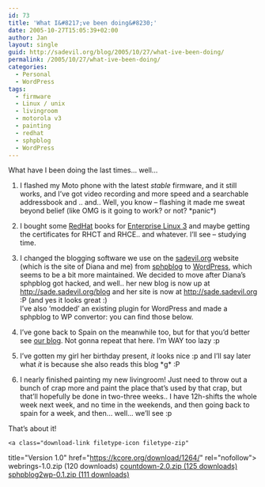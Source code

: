 ```yaml
---
id: 73
title: 'What I&#8217;ve been doing&#8230;'
date: 2005-10-27T15:05:39+02:00
author: Jan
layout: single
guid: http://sadevil.org/blog/2005/10/27/what-ive-been-doing/
permalink: /2005/10/27/what-ive-been-doing/
categories:
  - Personal
  - WordPress
tags:
  - firmware
  - Linux / unix
  - livingroom
  - motorola v3
  - painting
  - redhat
  - sphpblog
  - WordPress
---
```

What have I been doing the last times&#8230; well&#8230;

1. I flashed my Moto phone with the latest _stable_ firmware, and it still works, and I&#8217;ve got video recording and more speed and a searchable addressbook and .. and.. Well, you know &#8211; flashing it made me sweat beyond belief (like OMG is it going to work? or not? \*panic\*)

2. I bought some <a href="http://www.redhat.com/" target="_blank">RedHat</a> books for <a href="http://www.redhat.com/software/rhel/" target="_blank">Enterprise Linux 3</a> and maybe getting the certificates for RHCT and RHCE.. and whatever. I&#8217;ll see &#8211; studying time.

3. I changed the blogging software we use on the <a href="http://www.sadevil.org/" target="_blank">sadevil.org</a> website (which is the site of Diana and me) from <a href="http://www.bigevilbrain.com/sphpblog/" target="_blank">sphpblog</a> to <a href="http://www.wordpress.org/" target="_blank">WordPress</a>, which seems to be a bit more maintained. We decided to move after Diana&#8217;s sphpblog got hacked, and well.. her new blog is now up at <a href="http://sade.sadevil.org/blog" target="_blank">http://sade.sadevil.org/blog</a> and her site is now at <a href="http://sade.sadevil.org" target="_blank">http://sade.sadevil.org</a> :P (and yes it looks great :)  
I&#8217;ve also &#8216;modded&#8217; an existing plugin for WordPress and made a sphpblog to WP convertor: you can find those below.

4. I&#8217;ve gone back to Spain on the meanwhile too, but for that you&#8217;d better see [our blog](http://www.sadevil.org/blog/). Not gonna repeat that here. I&#8217;m WAY too lazy :p

5. I&#8217;ve gotten my girl her birthday present, _it_ looks nice :p and I&#8217;ll say later what _it_ is because she also reads this blog \*g\* :P

6. I nearly finished painting my new livingroom! Just need to throw out a bunch of crap more and paint the place that&#8217;s used by that crap, but that&#8217;ll hopefully be done in two-three weeks.. I have 12h-shifts the whole week next week, and no time in the weekends, and then going back to spain for a week, and then&#8230; well&#8230; we&#8217;ll see :p

That&#8217;s about it!


	<a class="download-link filetype-icon filetype-zip"
   title="Version 1.0" href="https://kcore.org/download/1264/" rel="nofollow"> webrings-1.0.zip (120 downloads) </a> 
	<a class="download-link filetype-icon filetype-zip"
   title="Version 2.0" href="https://kcore.org/download/1279/" rel="nofollow"> countdown-2.0.zip (125 downloads) </a> 
	<a class="download-link filetype-icon filetype-zip"
   title="Version 0.1" href="https://kcore.org/download/1276/" rel="nofollow"> sphpblog2wp-0.1.zip (111 downloads) </a>